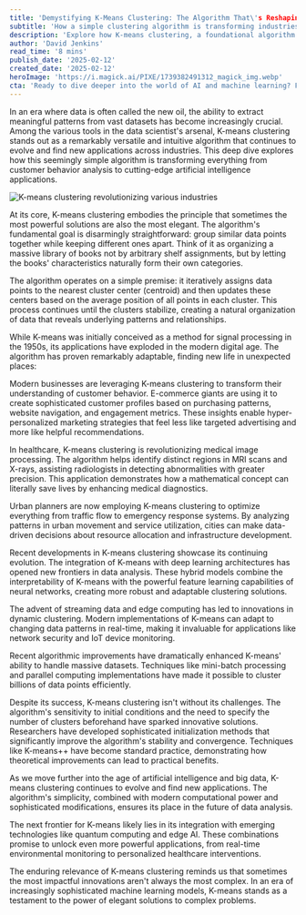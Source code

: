 ```yaml
---
title: 'Demystifying K-Means Clustering: The Algorithm That\'s Reshaping How We Understand Data'
subtitle: 'How a simple clustering algorithm is transforming industries and driving innovation'
description: 'Explore how K-means clustering, a foundational algorithm in data science, is revolutionizing industries from healthcare to urban planning. This deep dive reveals how this elegant solution continues to evolve and shape our understanding of data in the modern world.'
author: 'David Jenkins'
read_time: '8 mins'
publish_date: '2025-02-12'
created_date: '2025-02-12'
heroImage: 'https://i.magick.ai/PIXE/1739382491312_magick_img.webp'
cta: 'Ready to dive deeper into the world of AI and machine learning? Follow us on LinkedIn to join a community of data enthusiasts and stay updated on the latest technological breakthroughs that are reshaping our future!'
---
```


In an era where data is often called the new oil, the ability to extract meaningful patterns from vast datasets has become increasingly crucial. Among the various tools in the data scientist's arsenal, K-means clustering stands out as a remarkably versatile and intuitive algorithm that continues to evolve and find new applications across industries. This deep dive explores how this seemingly simple algorithm is transforming everything from customer behavior analysis to cutting-edge artificial intelligence applications.

![K-means clustering revolutionizing various industries](https://i.magick.ai/PIXE/1739382491316_magick_img.webp)

At its core, K-means clustering embodies the principle that sometimes the most powerful solutions are also the most elegant. The algorithm's fundamental goal is disarmingly straightforward: group similar data points together while keeping different ones apart. Think of it as organizing a massive library of books not by arbitrary shelf assignments, but by letting the books' characteristics naturally form their own categories.

The algorithm operates on a simple premise: it iteratively assigns data points to the nearest cluster center (centroid) and then updates these centers based on the average position of all points in each cluster. This process continues until the clusters stabilize, creating a natural organization of data that reveals underlying patterns and relationships.

While K-means was initially conceived as a method for signal processing in the 1950s, its applications have exploded in the modern digital age. The algorithm has proven remarkably adaptable, finding new life in unexpected places:

Modern businesses are leveraging K-means clustering to transform their understanding of customer behavior. E-commerce giants are using it to create sophisticated customer profiles based on purchasing patterns, website navigation, and engagement metrics. These insights enable hyper-personalized marketing strategies that feel less like targeted advertising and more like helpful recommendations.

In healthcare, K-means clustering is revolutionizing medical image processing. The algorithm helps identify distinct regions in MRI scans and X-rays, assisting radiologists in detecting abnormalities with greater precision. This application demonstrates how a mathematical concept can literally save lives by enhancing medical diagnostics.

Urban planners are now employing K-means clustering to optimize everything from traffic flow to emergency response systems. By analyzing patterns in urban movement and service utilization, cities can make data-driven decisions about resource allocation and infrastructure development.

Recent developments in K-means clustering showcase its continuing evolution. The integration of K-means with deep learning architectures has opened new frontiers in data analysis. These hybrid models combine the interpretability of K-means with the powerful feature learning capabilities of neural networks, creating more robust and adaptable clustering solutions.

The advent of streaming data and edge computing has led to innovations in dynamic clustering. Modern implementations of K-means can adapt to changing data patterns in real-time, making it invaluable for applications like network security and IoT device monitoring.

Recent algorithmic improvements have dramatically enhanced K-means' ability to handle massive datasets. Techniques like mini-batch processing and parallel computing implementations have made it possible to cluster billions of data points efficiently.

Despite its success, K-means clustering isn't without its challenges. The algorithm's sensitivity to initial conditions and the need to specify the number of clusters beforehand have sparked innovative solutions. Researchers have developed sophisticated initialization methods that significantly improve the algorithm's stability and convergence. Techniques like K-means++ have become standard practice, demonstrating how theoretical improvements can lead to practical benefits.

As we move further into the age of artificial intelligence and big data, K-means clustering continues to evolve and find new applications. The algorithm's simplicity, combined with modern computational power and sophisticated modifications, ensures its place in the future of data analysis.

The next frontier for K-means likely lies in its integration with emerging technologies like quantum computing and edge AI. These combinations promise to unlock even more powerful applications, from real-time environmental monitoring to personalized healthcare interventions.

The enduring relevance of K-means clustering reminds us that sometimes the most impactful innovations aren't always the most complex. In an era of increasingly sophisticated machine learning models, K-means stands as a testament to the power of elegant solutions to complex problems.